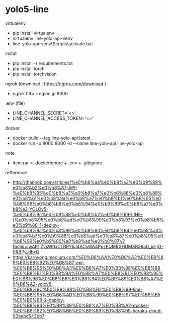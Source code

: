 # yolo5-line

virtualenv
- pip install virtualenv
- virtualenv line-yolo-api-venv
- line-yolo-api-venv\Scripts\activate.bat

install
- pip install -r requirements.txt
- pip install torch
- pip install torchvision

ngrok
(download : https://ngrok.com/download )
- ngrok http -region jp 8000

.env (file)
- LINE_CHANNEL_SECRET='<<Your Line Channel Secret>>'
- LINE_CHANNEL_ACCESS_TOKEN='<<Your Line Channel Access Token>>'

docker
- docker build --tag line-yolo-api:latest .
- docker run -p 8000:8000 -d --name line-yolo-api line-yolo-api

note
- item.rar = .dockerignore + .env + .gitignore

refference
- http://thannob.com/articles/%e0%b8%aa%e0%b8%a3%e0%b9%89%e0%b8%b2%e0%b8%87-API-%e0%b8%95%e0%b8%a3%e0%b8%a7%e0%b8%88%e0%b8%88%e0%b8%b1%e0%b8%9a%e0%b8%a7%e0%b8%b1%e0%b8%95%e0%b8%96%e0%b8%b8%e0%b8%94%e0%b9%89%e0%b8%a7%e0%b8%a2-YOLOv5-%e0%b8%9c%e0%b9%88%e0%b8%b2%e0%b8%99-LINE-(%e0%b8%95%e0%b8%ad%e0%b8%99%e0%b8%97%e0%b8%b5%e0%b9%88-1-deploy-%e0%b8%9a%e0%b8%99%e0%b9%80%e0%b8%84%e0%b8%a3%e0%b8%b7%e0%b9%88%e0%b8%ad%e0%b8%87%e0%b8%95%e0%b8%99%e0%b9%80%e0%b8%ad%e0%b8%87)/?fbclid=IwAR1jZysW0xCLBRYtiJ4ACsWA4PpzEQMRXHUMXB38aD_id-jO-0RBPy_dbxQ
- https://karnyong.medium.com/%E0%B8%AA%E0%B8%A3%E0%B9%89%E0%B8%B2%E0%B8%87-api-%E0%B8%95%E0%B8%A3%E0%B8%A7%E0%B8%88%E0%B8%88%E0%B8%B1%E0%B8%9A%E0%B8%A7%E0%B8%B1%E0%B8%95%E0%B8%96%E0%B8%B8%E0%B8%94%E0%B9%89%E0%B8%A7%E0%B8%A2-yolov5-%E0%B8%9C%E0%B9%88%E0%B8%B2%E0%B8%99-line-%E0%B8%95%E0%B8%AD%E0%B8%99%E0%B8%97%E0%B8%B5%E0%B9%88-2-deploy-%E0%B8%94%E0%B9%89%E0%B8%A7%E0%B8%A2-docker-%E0%B8%82%E0%B8%B6%E0%B9%89%E0%B8%99-heroku-cloud-93aebc543bb7
